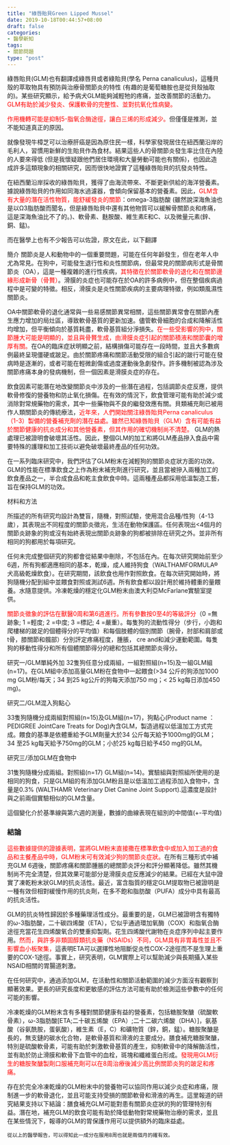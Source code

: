 ```yaml
---
title: "綠唇貽貝Green Lipped Mussel"
date: 2019-10-18T00:44:57+08:00
draft: false
categories:
- 醫學新知
tags:
- 關節問題
type: "post"
---
```

綠唇貽貝(GLM)也有翻譯成綠唇貝或者綠貽貝(學名 Perna canaliculus)，這種貝殼的萃取物具有預防與治療骨關節炎的特性 (有趣的是葡萄糖胺也是從貝殼抽取的)。某些研究顯示，給予病犬GLM能夠減輕牠的疼痛，並改善關節的活動力。<font color="red">GLM有助於減少發炎、保護軟骨的完整性、並對抗氧化性病變。

作用機轉可能是抑制5-脂氧合酶途徑，讓白三烯的形成減少。</font>但僅僅是推測，並不能知道真正的原因。

就像發現牛樟芝可以治療肝癌是因為原住民一樣，科學家發現居住在紐西蘭沿岸的毛利人，習慣用新鮮的生貽貝作為食材。結果這些人的骨關節炎發生率比住在內陸的人要來得低 (但是我懷疑跟他們居住環境和大量勞動可能也有關係)，也因此造成許多這類現象的相關研究，因而很快地證實了這種綠唇貽貝的抗發炎特性。

在紐西蘭沿岸採收的綠唇貽貝，獲得了由海流帶來、不斷更新供給的海洋營養素。據說綠唇貽貝的作用如同海水過濾器，會傾向保留基本的營養素。因此，<font color="red">GLM含有大量的潛在活性物質，能舒緩發炎的關節</font>：omega-3脂肪酸 (雖然說深海魚油也是以Ω3脂肪酸而聞名，但是綠唇貽貝中還有其他物質可以緩解骨關節炎和疼痛，這是深海魚油比不了的。)、軟骨素、麩胺酸、維生素E和C、以及微量元素(鋅、銅、錳)。

而在醫學上也有不少報告可以佐證，原文在此，以下翻譯

簡介
關節炎是人和動物中的一個重要問題，可能在任何年齡發生，但在老年人中尤為常見。在狗中，可能發生退行性和炎性關節病，但最常見的關節病形式是骨關節炎（OA），這是一種複雜的進行性疾病，<font color="red">其特徵在於關節軟骨的退化和在關節邊緣形成新骨（骨贅）</font>。滑膜的炎症也可能存在於OA的許多病例中，但在整個疾病過程中是可變的特徵。相反，滑膜炎是炎性關節疾病的主要病理特徵，例如類風濕性關節炎。

OA中關節軟骨的退化通常與一些易感關節異常相關，這些關節異常會在關節內產生應力增加的局灶區，導致軟骨基質的更新加速。儘管軟骨細胞的合成和降解活性均增加，但平衡傾向於基質耗盡，軟骨基質組分淨損失。<font color="red">在一些受影響的狗中，關節腫大可能是明顯的，並且與骨贅生成，由滑膜炎症引起的關節積液和關節囊的增厚有關。</font>在OA的臨床症狀明顯之前，結構損傷可能存在一段時間，並且大多數病例最終呈現僵硬或跛足。由於關節疼痛和關節活動受限的組合引起的跛行可能在發病時是逐漸的，或者可能在輕微創傷或過度運動後急劇發作。許多機制被認為涉及關節疼痛本身的發病機制，但一個因素是滑膜炎症的存在。

飲食因素可能潛在地改變關節炎中涉及的一些潛在過程，包括調節炎症反應，提供軟骨修復的營養物和防止氧化損傷。在有效的情況下，飲食管理可能有助於減少或消除對常規藥物的需求，其中一些藥物與不良的繼發效應有關。貝類補充劑已被用作人類關節炎的傳統療法，<font color="red">近年來，人們開始關注綠唇貽貝Perna canaliculus（1-3）製備的營養補充劑的潛在益處。雖然已知綠唇貽貝（GLM）含有可能有益於關節健康的抗炎成分和其他營養素，但其作用的確切機制尚不清楚。</font> GLM的熱處理已被證明會破壞其活性。因此，整個GLM的加工和將GLM產品摻入食品中需要特殊的護理和加工技術以避免破壞最終產品的任何功效。

在一系列臨床研究中，我們評估了GLM粉末在減輕狗的關節炎症狀方面的功效。 GLM的性能在標準飲食之上作為粉末補充劑進行研究，並且當被摻入兩種加工的飲食產品之一，半合成食品和乾主食飲食中時。這兩種產品都採用低溫製造工藝，旨在保持GLM的功效。

 

材料和方法

所描述的所有研究均設計為雙盲，隨機，對照試驗，使用混合品種/性狗（4-13歲），其表現出不同程度的關節炎徵兆，生活在動物保護區。任何表現出<4個月的關節炎跡象的狗或沒有始終表現出關節炎跡象的狗都被排除在研究之外。並非所有相同的狗都用於每項研究。

任何未完成整個研究的狗都會從結果中刪除，不包括在內。在每次研究開始前至少6週，所有狗都適應相同的基本，乾燥，成人維持狗食（WALTHAMFORMULA®犬高級乾燥飲食）。在研究期間，該飲食也用作對照飲食。在每次研究開始時，將狗隨機分配到組中並餵食對照或測試6週。所有飲食都以設計用於維持體重的量餵養。水隨意提供。冷凍乾燥的穩定化GLM粉末由澳大利亞McFarlane實驗室提供。

<font color="red">關節炎徵象的評估在獸醫0周和第6週進行。所有參數按0至4的等級評分</font>（0 =無跡象; 1 =輕度; 2 =中度; 3 =標記; 4 =嚴重）。每隻狗的流動性得分（步行，小跑和爬樓梯的跛足的個體得分的平均值）和每個肢體的個別關節（腕骨，肘部和肩部或t骨，膝關節和髖部）分別評定疼痛程度，腫脹， cre and和減少運動範圍。每隻狗的移動性得分和所有個體關節得分的總和包括其總關節炎得分。

研究一/GLM單純外加 32隻狗任意分成兩組，一組對照組(n=15)及一組GLM組(n=17)。在GLM組中添加高量GLM粉在食物中一起餵食(>34 公斤的狗添加1000 mg GLM粉/每天；34 到25 kg公斤的狗每天添加750 mg；< 25 kg每日添加450 mg)。

研究二/GLM混入狗點心

33隻狗隨機分成兩組對照組(n=15)及GLM組(n=17)，狗點心(Product name ：PEDIGREE JointCare Treats for Dog)內含GLM，製造過程以低溫加工方式完成。餵食的基準是依體重給予GLM劑量大於34 公斤每天給予1000mg的GLM；34 至25 kg每天給予750mg的GLM；小於25 kg每日給予450 mg的GLM。

研究三/添加GLM在食物中

31隻狗隨機分成兩組。對照組(n=17) GLM組(n=14)。實驗組與對照組所使用的是相同的狗食，只是GLM組的有添加GLM粉且是以低溫加工過程添加入食物中，含量是0.3% (WALTHAMR Veterinary Diet Canine Joint Support).這濃度是設計與之前兩個實驗相似的GLM含量。

這個變化介於基準線與第六週的測量，數據的曲線表現在組別的中間值(+-平均值)

 

<h3>結論</h3>
<font color="red">這些數據提供的證據表明，當將GLM粉末直接撒在標準飲食中或加入加工過的食品和主餐產品中時，GLM粉末可有效減少狗的關節炎症狀。</font>在所有三種形式中補充GLM 6週後，關節疼痛和關節腫脹的總關節炎評分和評分顯著降低。雖然其機制尚不完全清楚，但其效果可能部分是滑膜炎症反應減少的結果。已經在大鼠中證實了凍乾粉末狀GLM的抗炎活性。最近，富含脂質的穩定GLM提取物已被證明是一種有效但相對緩慢作用的抗炎劑，在多不飽和脂肪酸（PUFA）成分中具有最高的抗炎活性。

GLM的抗炎特性歸因於多種藥理活性成分。最重要的是，GLM已被證明含有獨特的ω-3脂肪酸，二十碳四烯酸（ETA），它似乎通過環加氧酶（COX）和脂氧合酶途徑充當花生四烯酸氧合的雙重抑製劑。花生四烯酸代謝物在炎症序列中起主要作用。<font color="red">然而，與許多非類固醇類抗炎藥（NSAIDs）不同，GLM具有非胃毒性並且不影響血小板聚集，</font>這表明ETA可以選擇性地阻斷促炎性COX-2途徑而不是生理上重要的COX-1途徑。事實上，研究表明，GLM實際上可以幫助減少與長期攝入某些NSAID相關的胃腸道刺激。

在任何研究中，通過添加GLM，在活動性和關節活動範圍的減少方面沒有觀察到顯著效果。更長的研究長度和更敏感的評估方法可能有助於檢測這些參數中的任何可能的影響。

冷凍乾燥的GLM粉末含有多種對關節健康有益的營養素，包括糖胺聚醣（硫酸軟骨素），ω-3脂肪酸[ETA;二十碳五烯酸（EPA）;二十二碳六烯酸（DHA）]，氨基酸（谷氨酰胺，蛋氨酸），維生素（E，C）和礦物質（鋅，銅，錳）。糖胺聚醣是長的，無支鏈的碳水化合物，是軟骨基質和滑液的主要成分。膳食補充糖胺聚醣，特別是硫酸軟骨素，可能有助於刺激軟骨基質的產生，抑制軟骨中的降解酶活性，並有助於防止滑膜和軟骨下血管中的血栓，斑塊和纖維蛋白形成。<font color="red">發現用GLM衍生的糖胺聚醣製劑口服補充劑可以在8周治療後減少高比例關節炎狗的跛足和疼痛。</font>

存在於完全冷凍乾燥的GLM粉末中的營養物可以協同作用以減少炎症和疼痛，限制進一步的軟骨退化，並且可能支持受損的關節軟骨和滑液的再生。這里報道的研究結果支持以下結論：膳食補充GLM可能對患有關節炎症狀的狗的管理特別有益。潛在地，補充GLM的飲食可能有助於降低動物對常規藥物治療的需求，並且在某些情況下，報導的GLM的胃保護作用可以提供額外的臨床益處。

 

```從以上的醫學報告，可以得知此一成分在服用8周也就是兩個月的確有效。```
